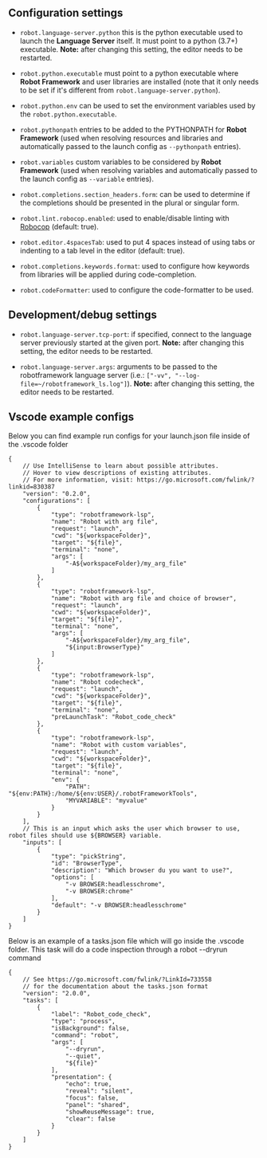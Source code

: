 Configuration settings
----------------------

- `robot.language-server.python` this is the python executable used to launch the
  **Language Server** itself. It must point to a python (3.7+) executable. **Note:**
  after changing this setting, the editor needs to be restarted.
  
- `robot.python.executable` must point to a python executable where **Robot Framework** and user 
  libraries are installed (note that it only needs to be set if it's different from `robot.language-server.python`).
  
- `robot.python.env` can be used to set the environment variables used by the `robot.python.executable`.

- `robot.pythonpath` entries to be added to the PYTHONPATH for **Robot Framework** (used when resolving resources and libraries and automatically passed to the launch config as `--pythonpath` entries).

- `robot.variables` custom variables to be considered by **Robot Framework** (used when resolving variables and automatically passed to the launch config as `--variable` entries).

- `robot.completions.section_headers.form`: can be used to determine if the completions should be presented in the plural or singular form.

- `robot.lint.robocop.enabled`: used to enable/disable linting with [Robocop](https://robocop.readthedocs.io/en/latest/) (default: true).

- `robot.editor.4spacesTab`: used to put 4 spaces instead of using tabs or indenting to a tab level in the editor (default: true).

- `robot.completions.keywords.format`: used to configure how keywords from libraries will be applied during code-completion.

- `robot.codeFormatter`: used to configure the code-formatter to be used.


Development/debug settings
---------------------------

- `robot.language-server.tcp-port`: if specified, connect to the language server previously started at the given port. **Note:**
  after changing this setting, the editor needs to be restarted.
  
- `robot.language-server.args`: arguments to be passed to the robotframework language server (i.e.: `["-vv", "--log-file=~/robotframework_ls.log"]`). **Note:**
  after changing this setting, the editor needs to be restarted.

Vscode example configs
---------------------------

Below you can find example run configs for your launch.json file inside of the .vscode folder

```
{
    // Use IntelliSense to learn about possible attributes.
    // Hover to view descriptions of existing attributes.
    // For more information, visit: https://go.microsoft.com/fwlink/?linkid=830387
    "version": "0.2.0",
    "configurations": [
        {
            "type": "robotframework-lsp",
            "name": "Robot with arg file",
            "request": "launch",
            "cwd": "${workspaceFolder}",
            "target": "${file}",
            "terminal": "none",
            "args": [
                "-A${workspaceFolder}/my_arg_file"
            ]
        },
        {
            "type": "robotframework-lsp",
            "name": "Robot with arg file and choice of browser",
            "request": "launch",
            "cwd": "${workspaceFolder}",
            "target": "${file}",
            "terminal": "none",
            "args": [
                "-A${workspaceFolder}/my_arg_file",
                "${input:BrowserType}"
            ]
        },
        {
            "type": "robotframework-lsp",
            "name": "Robot codecheck",
            "request": "launch",
            "cwd": "${workspaceFolder}",
            "target": "${file}",
            "terminal": "none",
            "preLaunchTask": "Robot_code_check"
        },
        {
            "type": "robotframework-lsp",
            "name": "Robot with custom variables",
            "request": "launch",
            "cwd": "${workspaceFolder}",
            "target": "${file}",
            "terminal": "none",
            "env": {
                "PATH": "${env:PATH}:/home/${env:USER}/.robotFrameworkTools",
                "MYVARIABLE": "myvalue"
            }
        }
    ],
    // This is an input which asks the user which browser to use, robot files should use ${BROWSER} variable.
    "inputs": [
        {
            "type": "pickString",
            "id": "BrowserType",
            "description": "Which browser du you want to use?",
            "options": [
                "-v BROWSER:headlesschrome",
                "-v BROWSER:chrome"
            ],
            "default": "-v BROWSER:headlesschrome"
        }
    ]
}
```

Below is an example of a tasks.json file which will go inside the .vscode folder. This task will do a code inspection through a robot --dryrun command

```
{
    // See https://go.microsoft.com/fwlink/?LinkId=733558
    // for the documentation about the tasks.json format
    "version": "2.0.0",
    "tasks": [
        {
            "label": "Robot_code_check",
            "type": "process",
            "isBackground": false,
            "command": "robot",
            "args": [
                "--dryrun",
                "--quiet",
                "${file}"
            ],
            "presentation": {
                "echo": true,
                "reveal": "silent",
                "focus": false,
                "panel": "shared",
                "showReuseMessage": true,
                "clear": false
            }
        }
    ]
}
```